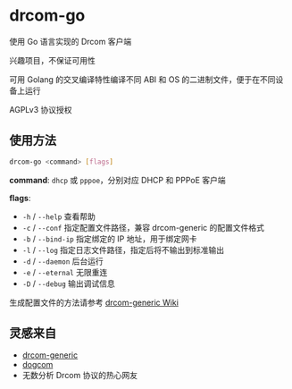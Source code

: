 # drcom-go

使用 Go 语言实现的 Drcom 客户端

兴趣项目，不保证可用性

可用 Golang 的交叉编译特性编译不同 ABI 和 OS 的二进制文件，便于在不同设备上运行

AGPLv3 协议授权

## 使用方法

```bash
drcom-go <command> [flags]
```

**command**: `dhcp` 或 `pppoe`，分别对应 DHCP 和 PPPoE 客户端

**flags**:

- `-h` / `--help` 查看帮助
- `-c` / `--conf` 指定配置文件路径，兼容 drcom-generic 的配置文件格式
- `-b` / `--bind-ip` 指定绑定的 IP 地址，用于绑定网卡
- `-l` / `--log` 指定日志文件路径，指定后将不输出到标准输出
- `-d` / `--daemon` 后台运行
- `-e` / `--eternal` 无限重连
- `-D` / `--debug` 输出调试信息

生成配置文件的方法请参考 [drcom-generic Wiki](https://github.com/drcoms/drcom-generic/wiki/d%E7%89%88%E7%AE%80%E7%95%A5%E4%BD%BF%E7%94%A8%E5%92%8C%E9%85%8D%E7%BD%AE%E8%AF%B4%E6%98%8E)

## 灵感来自

- [drcom-generic](https://github.com/drcoms/drcom-generic)
- [dogcom](https://github.com/mchome/dogcom)
- 无数分析 Drcom 协议的热心网友
